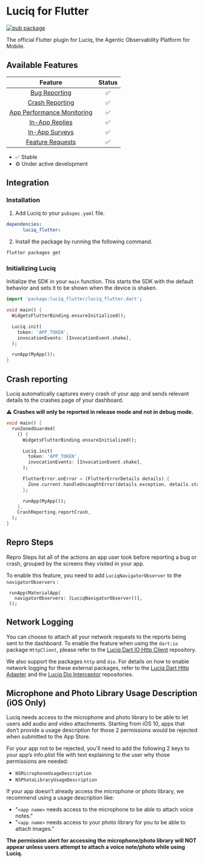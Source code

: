 # Luciq for Flutter

[![pub package](https://img.shields.io/pub/v/luciq_flutter.svg)](https://pub.dev/packages/luciq_flutter)

The official Flutter plugin for Luciq, the Agentic Observability Platform for Mobile.

## Available Features

|      Feature                                              | Status  |
|:---------------------------------------------------------:|:-------:|
| [Bug Reporting](https://docs.luciq.ai/docs/flutter-bug-reporting)               |    ✅   |
| [Crash Reporting](https://docs.luciq.ai/docs/flutter-crash-reporting)           |    ✅   |
| [App Performance Monitoring](https://docs.luciq.ai/docs/flutter-apm)            |    ✅   |
| [In-App Replies](https://docs.luciq.ai/docs/flutter-in-app-replies)             |    ✅   |
| [In-App Surveys](https://docs.luciq.ai/docs/flutter-in-app-surveys)             |    ✅   |
| [Feature Requests](https://docs.luciq.ai/docs/flutter-in-app-feature-requests)  |    ✅   |

* ✅ Stable
* ⚙️ Under active development

## Integration

### Installation

1. Add Luciq to your `pubspec.yaml` file.

```yaml
dependencies:
      luciq_flutter:
```

2. Install the package by running the following command.

```bash
flutter packages get
```

### Initializing Luciq

Initialize the SDK in your `main` function. This starts the SDK with the default behavior and sets it to be shown when the device is shaken.

```dart
import 'package:luciq_flutter/luciq_flutter.dart';

void main() {
  WidgetsFlutterBinding.ensureInitialized();

  Luciq.init(
    token: 'APP_TOKEN',
    invocationEvents: [InvocationEvent.shake],
  );

  runApp(MyApp());
}
```

## Crash reporting

Luciq automatically captures every crash of your app and sends relevant details to the crashes page of your dashboard.

⚠️ **Crashes will only be reported in release mode and not in debug mode.**

```dart
void main() {
  runZonedGuarded(
    () {
      WidgetsFlutterBinding.ensureInitialized();

      Luciq.init(
        token: 'APP_TOKEN',
        invocationEvents: [InvocationEvent.shake],
      );

      FlutterError.onError = (FlutterErrorDetails details) {
        Zone.current.handleUncaughtError(details.exception, details.stack!);
      };

      runApp(MyApp());
    },
    CrashReporting.reportCrash,
  );
}
```

## Repro Steps
Repro Steps list all of the actions an app user took before reporting a bug or crash, grouped by the screens they visited in your app.

To enable this feature, you need to add `LuciqNavigatorObserver` to the `navigatorObservers` :
 ```
  runApp(MaterialApp(
    navigatorObservers: [LuciqNavigatorObserver()],
  ));
  ```

## Network Logging
You can choose to attach all your network requests to the reports being sent to the dashboard. To enable the feature when using the `dart:io` package `HttpClient`, please refer to the [Luciq Dart IO Http Client](https://github.com/Luciq/luciq-dart-io-http-client) repository.

We also support the packages `http` and `dio`. For details on how to enable network logging for these external packages, refer to the [Luciq Dart Http Adapter](https://github.com/Luciq/Luciq-Dart-http-Adapter) and the [Luciq Dio Interceptor](https://github.com/Luciq/Luciq-Dio-Interceptor) repositories.

## Microphone and Photo Library Usage Description (iOS Only)

Luciq needs access to the microphone and photo library to be able to let users add audio and video attachments. Starting from iOS 10, apps that don’t provide a usage description for those 2 permissions would be rejected when submitted to the App Store.

For your app not to be rejected, you’ll need to add the following 2 keys to your app’s info.plist file with text explaining to the user why those permissions are needed:

* `NSMicrophoneUsageDescription`
* `NSPhotoLibraryUsageDescription`

If your app doesn’t already access the microphone or photo library, we recommend using a usage description like:

* "`<app name>` needs access to the microphone to be able to attach voice notes."
* "`<app name>` needs access to your photo library for you to be able to attach images."

**The permission alert for accessing the microphone/photo library will NOT appear unless users attempt to attach a voice note/photo while using Luciq.**
